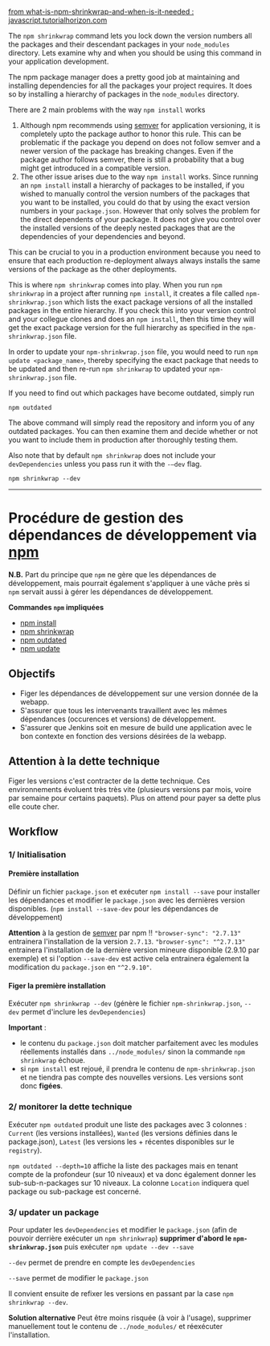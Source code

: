 
[from what-is-npm-shrinkwrap-and-when-is-it-needed : javascript.tutorialhorizon.com](http://javascript.tutorialhorizon.com/2015/03/21/what-is-npm-shrinkwrap-and-when-is-it-needed/)

The `npm shrinkwrap` command lets you lock down the version numbers all the packages and their descendant packages in your `node_modules` directory. Lets examine why and when you should be using this command in your application development.

The npm package manager does a pretty good job at maintaining and installing dependencies for all the packages your project requires. It does so by installing a hierarchy of packages in the `node_modules` directory.

There are 2 main problems with the way `npm install` works

1. Although npm recommends using [semver](https://github.com/npm/node-semver) for application versioning, it is completely upto the package author to honor this rule. This can be problematic if the package you depend on does not follow semver and a newer version of the package has breaking changes.
Even if the package author follows semver, there is still a probability that a bug might get introduced in a compatible version.
2. The other issue arises due to the way `npm install` works. Since running an `npm install` install a hierarchy of packages to be installed, if you wished to manually control the version numbers of the packages that you want to be installed, you could do that by using the exact version numbers in your `package.json`. However that only solves the problem for the direct dependents of your package. It does not give you control over the installed versions of the deeply nested packages that are the dependencies of your dependencies and beyond.

This can be crucial to you in a production environment because you need to ensure that each production re-deployment always always installs the same versions of the package as the other deployments.

This is where `npm shrinkwrap` comes into play. When you run `npm shrinkwrap` in a project after running `npm install`, it creates a file called `npm-shrinkwrap.json` which lists the exact package versions of all the installed packages in the entire hierarchy. If you check this into your version control and your collegue clones and does an `npm install`, then this time they will get the exact package version for the full hierarchy as specified in the `npm-shrinkwrap.json` file.

In order to update your `npm-shrinkwrap.json` file, you would need to run `npm update <package_name>`, thereby specifying the exact package that needs to be updated and then re-run `npm shrinkwrap` to updated your `npm-shrinkwrap.json` file.

If you need to find out which packages have become outdated, simply run

`npm outdated`

The above command will simply read the repository and inform you of any outdated packages. You can then examine them and decide whether or not you want to include them in production after thoroughly testing them.

Also note that by default `npm shrinkwrap` does not include your `devDependencies` unless you pass run it with the `-–dev` flag.

`npm shrinkwrap --dev`

----------------------

Procédure de gestion des dépendances de développement via [npm](https://www.npmjs.com/)
===============================================================

**N.B.** Part du principe que `npm` ne gère que les dépendances de développement, mais pourrait également s'appliquer à une vâche près si `npm` servait aussi à gérer les dépendances de développement.

**Commandes `npm` impliquées**
- [npm install](https://docs.npmjs.com/cli/install)
- [npm shrinkwrap](https://docs.npmjs.com/cli/shrinkwrap)
- [npm outdated](https://docs.npmjs.com/cli/outdated)
- [npm update](https://docs.npmjs.com/cli/update)

Objectifs
---------

- Figer les dépendances de développement sur une version donnée de la webapp.
- S'assurer que tous les intervenants travaillent avec les mêmes dépendances (occurences et versions) de développement.
- S'assurer que Jenkins soit en mesure de build une application avec le bon contexte en fonction des versions désirées de la webapp.

Attention à la dette technique
------------------------------
Figer les versions c'est contracter de la dette technique. 
Ces environnements évoluent très très vite (plusieurs versions par mois, voire par semaine pour certains paquets).
Plus on attend pour payer sa dette plus elle coute cher.

Workflow
--------

### 1/ Initialisation

#### Première installation
Définir un fichier `package.json` et exécuter `npm install --save` pour installer les dépendances et modifier le `package.json` avec les dernières version disponibles. (`npm install --save-dev` pour les dépendances de développement)

**Attention** à la gestion de [semver](https://github.com/npm/node-semver) par npm !!
`"browser-sync": "2.7.13"` entrainera l'installation de la version `2.7.13`.
`"browser-sync": "^2.7.13"` entrainera l'installation de la dernière version mineure disponible (2.9.10 par exemple) et si l'option `--save-dev` est active cela entrainera également la modification du `package.json` en `"^2.9.10"`.

#### Figer la première installation
Exécuter `npm shrinkwrap --dev` (génère le fichier `npm-shrinkwrap.json`, `--dev` permet d'inclure les `devDependencies`)

**Important** : 
- le contenu du `package.json` doit matcher parfaitement avec les modules réellements installés dans `../node_modules/` sinon la commande `npm shrinkwrap` échoue.
- si `npm install` est rejoué, il prendra le contenu de `npm-shrinkwrap.json` et ne tiendra pas compte des nouvelles versions. Les versions sont donc **figées**.

### 2/ monitorer la dette technique
Exécuter `npm outdated` produit une liste des packages avec 3 colonnes : `Current` (les versions installées), `Wanted` (les versions définies dans le package.json), `Latest` (les versions les + récentes disponibles sur le `registry`).

`npm outdated --depth=10`
affiche la liste des packages mais en tenant compte de la profondeur (sur 10 niveaux) et va donc également donner les sub-sub-n-packages sur 10 niveaux.
La colonne `Location` indiquera quel package ou sub-package est concerné.

### 3/ updater un package
Pour updater les `devDependencies` et modifier le `package.json` (afin de pouvoir derrière exécuter un `npm shrinkwrap`) **supprimer d'abord le `npm-shrinkwrap.json`** puis exécuter `npm update --dev --save`

`--dev` permet de prendre en compte les `devDependencies`

`--save` permet de modifier le `package.json`

Il convient ensuite de refixer les versions en passant par la case `npm shrinkwrap --dev`.

**Solution alternative**
Peut être moins risquée (à voir à l'usage), supprimer manuellement tout le contenu de `../node_modules/` et réexécuter l'installation.

